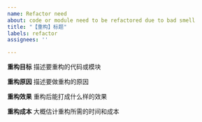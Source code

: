 ```yaml
---
name: Refactor need
about: code or module need to be refactored due to bad smell
title: "【重构】标题"
labels: refactor
assignees: ''

---
```


**重构目标**
描述要重构的代码或模块

**重构原因**
描述要做重构的原因

**重构效果**
重构后能打成什么样的效果

**重构成本**
大概估计重构所需的时间和成本
